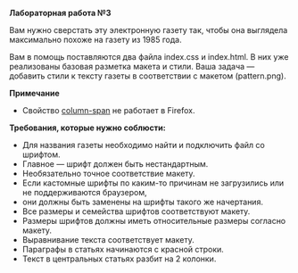 **Лабораторная работа №3**

Вам нужно сверстать эту электронную газету так, 
чтобы она выглядела максимально похоже на газету из 1985 года.

Вам в помощь поставляются два файла index.css и index.html. 
В них уже реализованы базовая разметка макета и стили. 
Ваша задача — добавить стили к тексту газеты в соответствии с макетом (pattern.png).

**Примечание**

- Свойство [column-span](https://www.w3schools.com/cssref/css3_pr_column-span.asp) не работает в Firefox.

**Требования, которые нужно соблюсти:**

- Для названия газеты необходимо найти и подключить файл со шрифтом. 
- Главное — шрифт должен быть нестандартным. 
- Необязательно точное соответствие макету.
- Если кастомные шрифты по каким-то причинам не загрузились или не поддерживаются браузером, 
- они должны быть заменены на шрифты такого же начертания.
- Все размеры и семейства шрифтов соответствуют макету.
- Размеры шрифтов должны иметь относительные размеры согласно макету.
- Выравнивание текста соответствует макету.
- Параграфы в статьях начинаются с красной строки.
- Текст в центральных статьях разбит на 2 колонки.


